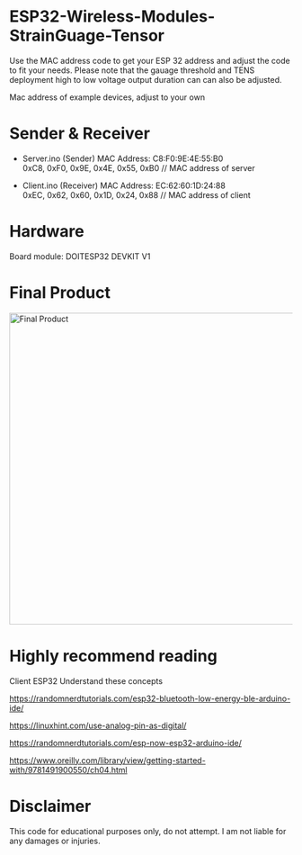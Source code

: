 # ESP32-Wireless-Modules-StrainGuage-Tensor

Use the MAC address code to get your ESP 32 address and adjust the code to fit your needs.
Please note that the gauage threshold and TENS deployment high to low voltage output duration can can also be adjusted.


Mac address of example devices, adjust to your own
# Sender & Receiver
- Server.ino (Sender)
MAC Address: C8:F0:9E:4E:55:B0  
0xC8, 0xF0, 0x9E, 0x4E, 0x55, 0xB0 // MAC address of server 
 
- Client.ino (Receiver)
MAC Address: EC:62:60:1D:24:88    
0xEC, 0x62, 0x60, 0x1D, 0x24, 0x88 // MAC address of client

# Hardware 
Board module: DOITESP32 DEVKIT V1 

# Final Product
<img width="554" alt="Final Product" src="https://github.com/Ounceleopard/ESP32-Wireless-Modules-StrainGuage-Tensor/assets/40043757/5414573e-500d-4b56-825f-93d8fbc72c36">

# Highly recommend reading
Client ESP32 Understand these concepts

https://randomnerdtutorials.com/esp32-bluetooth-low-energy-ble-arduino-ide/

https://linuxhint.com/use-analog-pin-as-digital/

https://randomnerdtutorials.com/esp-now-esp32-arduino-ide/

https://www.oreilly.com/library/view/getting-started-with/9781491900550/ch04.html



# Disclaimer
This code for educational purposes only, do not attempt. I am not liable for any damages or injuries.
